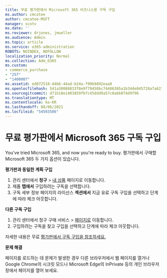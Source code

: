 ```yaml
---
title: 무료 평가판에서 Microsoft 365 비즈니스용 구독 구입
ms.author: cmcatee
author: cmcatee-MSFT
manager: scotv
ms.date: ''
ms.reviewer: drjones, jmueller
ms.audience: Admin
ms.topic: article
ms.service: o365-administration
ROBOTS: NOINDEX, NOFOLLOW
localization_priority: Normal
ms.collection: Adm_O365
ms.custom:
- commerce_purchase
- "257"
- "1400007"
ms.assetid: ed072510-d4b6-44ad-b24a-f99b9892eaa8
ms.openlocfilehash: 541a38088833f8e9f79450bc74486365a1b34de845728a7a621a8f21e67cd162
ms.sourcegitcommit: d71b18e1403859fbfc45ddd9a57c8ab68f4d9f96
ms.translationtype: MT
ms.contentlocale: ko-KR
ms.lasthandoff: 08/06/2021
ms.locfileid: "54503586"
---
```

# <a name="buy-a-subscription-to-microsoft-365-from-your-free-trial"></a>무료 평가판에서 Microsoft 365 구독 구입

You've tried Microsoft 365, and now you're ready to buy. 평가판에서 구매할 Microsoft 365 두 가지 옵션이 있습니다.
  
 **평가판과 동일한 계획 구입**
  
1. 관리 센터에서 **청구** \> [내 상품](https://go.microsoft.com/fwlink/p/?linkid=842054) 페이지로 이동합니다.
2. 제품 **탭에서** 구입하려는 구독을 선택합니다.
3. 구독 세부 정보 페이지의 라이선스 **섹션에서** 지금 유료 구독 구입을 선택하고 단계에 따라 체크 아웃합니다.
 
**다른 구독 구입**
  
1. 관리 센터에서 청구 구매  서비스 \> [페이지로](https://go.microsoft.com/fwlink/p/?linkid=868433) 이동합니다.
2. 구입하려는 구독을 찾고 구입을 선택하고 단계에 따라 체크 아웃합니다.

자세한 내용은 무료 [평가판에서 구독 구입을 참조하세요.](/microsoft-365/commerce/try-or-buy-microsoft-365#buy-a-subscription-from-your-free-trial)

**문제 해결**

페이지를 로드하는 데 문제가 발생한 경우 다른 브라우저에서 웹 페이지를 열거나 Google Chrome의 시크릿 모드나 Microsoft Edge의 InPrivate 등의 개인 브라우저 창에서 페이지를 열어 보세요.